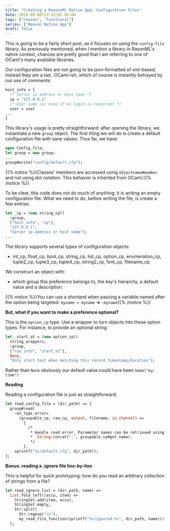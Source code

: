 ```yaml
---
title: "Creating a ReasonML Native App: Configuration Files"
date: 2018-09-08T13:33:01-05:00
tags: ["reason", "functional"]
series: ["Reason Native App"]
draft: false
---
```


This is going to be a fairly short post, as it focuses on using the `config-file` library. As previously mentioned, when I mention a library in RasonML's native context, chances are pretty good that I am referring to one of OCaml's many available libraries.

<!--more-->

Our configuration files are not going to be json-formatted of xml-based; instead they are a tad...OCaml-ish, which of course is instantly betrayed by our use of comments:

```ocaml
host_info = {
  (* Server ip address or host name *)
  ip = "127.0.0.1"
  (* User name (or none if no login is required) *)
  user = user
...
}
```

This library's usage is pretty straightforward: after opening the library, we instantiate a new `group` object. The first thing we will do is create a default configuration file with sane values. Thus far, we have:

```ocaml
open Config_file;
let group = new group;
...
group#write("config/default.cfg");
```

{{% notice %}}Classes' members are accessed using `objectname#member` and not using dot notation. This behavior is inherited from OCaml.{{% /notice %}}

To be clear, this code does not do much of anything: it is writing an empty configuration file. What we need to do, before writing the file, is create a few entries:

```ocaml
let _ip = (new string_cp)(
  ~group,
  ["host_info", "ip"],
  "127.0.0.1",
  "Server ip address or host name");
...
```

The library supports several types of configuration objects:

- int_cp, float_cp, bool_cp, string_cp, list_cp, option_cp, enumeration_cp, tuple2_cp, tuple3_cp, tuple4_cp, string2_cp, font_cp, filename_cp

We construct an object with:

- which group this preference belongs to, the key's hierarchy, a default value and a description.


{{% notice %}}You can use a shortand when passing a variable named after the option being targeted: `myname = myname` => `~myname`{{% /notice %}}

**But, what if you want to make a preference optional?**

This is the `option_cp` type. Use a wrapper to turn objects into these option types. For instance, to provide an optional string:

```ocaml
let _start_at = (new option_cp)(
  string_wrappers,
  ~group,
  ["run_info", "start_at"],
  None,
  "Only start test when matching this record timestamp/duration");
```

Rather than `None` obviously our default value could have been `Some("my-time")`

**Reading**

Reading a configuration file is just as straightforward:

```ocaml
let read_config_file = (dir_path) => {
  group#read(
    ~on_type_error=
      (groupable_cp, raw_cp, output, filename, in_channel) =>
        {
          /*
           * Handle read error. Parameter names can be retrieved using
           *  String.concat(".", groupable_cp#get_name),
           */
        },
    sprintf("%s/default.cfg", dir_path));
};
```

**Bonus: reading a .ignore file line-by-line**

This is helpful for quick prototyping: how do you read an arbitrary collection of strings from a file?

```ocaml
let read_ignore_list = (dir_path, name) =>
  List.fold_left((accu, item) =>
    StringSet.add(item, accu),
    StringSet.empty,
    Str.split(
      Str.regexp("\n"),
      my_read_file_function(sprintf("%s/ignored.%s", dir_path, name)))
  );
```
